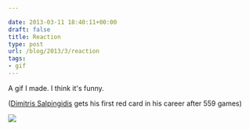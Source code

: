 ```yaml
---

date: 2013-03-11 18:40:11+00:00
draft: false
title: Reaction
type: post
url: /blog/2013/3/reaction
tags:
- gif
---
```


A gif I made. I think it's funny.

([Dimitris Salpingidis](https://en.wikipedia.org/wiki/Dimitris_Salpingidis) gets his first red card in his career after 559 games)


  
![](Salpi.gif)

